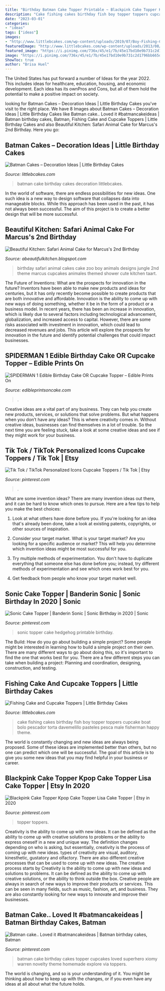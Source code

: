 ```yaml
---
title: "Birthday Batman Cake Topper Printable ~ Blackpink Cake Topper Kpop Cake Topper Lisa Cake Topper"
description: "Cake fishing cakes birthday fish boy topper toppers cupcake boat bolo pescador torta davemelillo pasteles pesca male fisherman happy theme"
date: "2023-03-01"
categories:
- "ideas"
tags: ["ideas"]
images:
- "http://www.littlebcakes.com/wp-content/uploads/2019/07/Boy-Fishing-Cake-Topper.jpg"
featuredImage: "http://www.littlebcakes.com/wp-content/uploads/2013/08/Batman-Cake-Photos.jpg"
featured_image: "https://i.pinimg.com/736x/45/e1/7b/45e17bd10e9b731c2d1796bb665d03e2.jpg"
image: "https://i.pinimg.com/736x/45/e1/7b/45e17bd10e9b731c2d1796bb665d03e2.jpg"
ShowToc: true
author: "Brisa Huel"
---
```



The United States has put forward a number of Ideas for the year 2022. This includes ideas for healthcare, education, housing, and economic development. Each idea has its ownPros and Cons, but all of them hold the potential to make a positive impact on society.

	

		
looking for Batman Cakes – Decoration Ideas | Little Birthday Cakes you've visit to the right place. We have 8 Images about Batman Cakes – Decoration Ideas | Little Birthday Cakes like Batman cake.. Loved it #batmancakeideas | Batman birthday cakes, Batman, Fishing Cake and Cupcake Toppers | Little Birthday Cakes and also Beautiful Kitchen: Safari Animal Cake for Marcus&#039;s 2nd Birthday. Here you go:
		
    
## Batman Cakes – Decoration Ideas | Little Birthday Cakes

<img loading=lazy src="http://www.littlebcakes.com/wp-content/uploads/2013/08/Batman-Cake-Photos.jpg" onerror="this.onerror=null;this.src='https://tse4.mm.bing.net/th?id=OIP.7QavDbHFobDWf65mu_DZmQHaHs&amp;pid=15.1';" alt="Batman Cakes – Decoration Ideas | Little Birthday Cakes">

_Source: littlebcakes.com_

>batman cake birthday cakes decoration littlebcakes. 

	

In the world of software, there are endless possibilities for new ideas. One such idea is a new way to design software that collapses data into manageable blocks. While this approach has been used in the past, it has not always been successful. The aim of this project is to create a better design that will be more successful.

    
## Beautiful Kitchen: Safari Animal Cake For Marcus&#039;s 2nd Birthday

<img loading=lazy src="https://1.bp.blogspot.com/-IUSgFHKZrLI/TtKZlmru6sI/AAAAAAAAAXw/PHiugVzk7sI/s1600/IMG_4395.JPG" onerror="this.onerror=null;this.src='https://tse2.mm.bing.net/th?id=OIP.ERjbEBh3l85HFi1YFfHnpAHaLI&amp;pid=15.1';" alt="Beautiful Kitchen: Safari Animal Cake for Marcus&#039;s 2nd Birthday">

_Source: abeautifulkitchen.blogspot.com_

>birthday safari animal cakes cake zoo boy animals designs jungle 2nd theme marcus cupcakes animales themed shower cute kitchen taart. 

	

The Future of Inventions: What are the prospects for innovation in the future?
Inventors have been able to make new products and ideas for centuries, but it has only recently become possible to create products that are both innovative and affordable. Innovation is the ability to come up with new ways of doing something, whether it be in the form of a product or a business model. In recent years, there has been an increase in innovation, which is likely due to several factors including technological advancement, globalization, and increased access to capital. However, there are some risks associated with investment in innovation, which could lead to decreased revenues and jobs. This article will explore the prospects for innovation in the future and identify potential challenges that could impact businesses.

    
## SPIDERMAN 1 Edible Birthday Cake OR Cupcake Topper – Edible Prints On

<img loading=lazy src="https://cdn.shopify.com/s/files/1/0788/3321/products/Spiderman_Edible_Cake_Toppers_1_JPG_grande.jpg?v=1481851982" onerror="this.onerror=null;this.src='https://tse2.mm.bing.net/th?id=OIP.SSLM19GSX1SYrf1cl2mRMwHaEs&amp;pid=15.1';" alt="SPIDERMAN 1 Edible Birthday Cake OR Cupcake Topper – Edible Prints On">

_Source: edibleprintsoncake.com_

>. 

	

Creative ideas are a vital part of any business. They can help you create new products, services, or solutions that solve problems. But what happens when you don’t have any ideas? This is where creativity comes in. Without creative ideas, businesses can find themselves in a lot of trouble. So the next time you are feeling stuck, take a look at some creative ideas and see if they might work for your business.

    
## Tik Tok / TikTok Personalized Icons Cupcake Toppers / Tik Tok | Etsy

<img loading=lazy src="https://i.pinimg.com/736x/ac/94/84/ac9484a600be60d1a106167b2f13d780.jpg" onerror="this.onerror=null;this.src='https://tse3.mm.bing.net/th?id=OIP.2mUEXXYth7EqpDtKmwAZwwHaJ3&amp;pid=15.1';" alt="Tik Tok / TikTok Personalized Icons Cupcake Toppers / Tik Tok | Etsy">

_Source: pinterest.com_

>. 

	

What are some invention ideas?
There are many invention ideas out there, and it can be hard to know which ones to pursue. Here are a few tips to help you make the best choices:
1. Look at what others have done before you. If you're looking for an idea that's already been done, take a look at existing patents, copyrights, or other sources of inspiration.

2. Consider your target market. What is your target market? Are you looking for a specific audience or market? This will help you determine which invention ideas might be most successful for you.

3. Try multiple methods of experimentation. You don't have to duplicate everything that someone else has done before you; instead, try different methods of experimentation and see which ones work best for you.

4. Get feedback from people who know your target market well.

    
## Sonic Cake Topper | Banderin Sonic | Sonic Birthday In 2020 | Sonic

<img loading=lazy src="https://i.pinimg.com/736x/45/e1/7b/45e17bd10e9b731c2d1796bb665d03e2.jpg" onerror="this.onerror=null;this.src='https://tse2.mm.bing.net/th?id=OIP.4Ckz_5YLS5yJVpLNuUZ9swHaLH&amp;pid=15.1';" alt="Sonic Cake Topper | Banderin Sonic | Sonic Birthday in 2020 | Sonic">

_Source: pinterest.com_

>sonic topper cake hedgehog printable birthday. 

	

The Build: How do you go about building a simple project?
Some people might be interested in learning how to build a simple project on their own. There are many different ways to go about doing this, so it's important to find the one that works best for you. There are a few different steps you can take when building a project: Planning and coordination, designing, construction, and testing.

    
## Fishing Cake And Cupcake Toppers | Little Birthday Cakes

<img loading=lazy src="http://www.littlebcakes.com/wp-content/uploads/2019/07/Boy-Fishing-Cake-Topper.jpg" onerror="this.onerror=null;this.src='https://tse1.mm.bing.net/th?id=OIP.S_cf1A5XI3DZW38tFCTLpwHaJ4&amp;pid=15.1';" alt="Fishing Cake and Cupcake Toppers | Little Birthday Cakes">

_Source: littlebcakes.com_

>cake fishing cakes birthday fish boy topper toppers cupcake boat bolo pescador torta davemelillo pasteles pesca male fisherman happy theme. 

	

The world is constantly changing and new ideas are always being proposed. Some of these ideas are implemented better than others, but no one can predict which one will be successful. The goal of this article is to give you some new ideas that you may find helpful in your business or career.

    
## Blackpink Cake Topper Kpop Cake Topper Lisa Cake Topper | Etsy In 2020

<img loading=lazy src="https://i.pinimg.com/736x/70/bc/32/70bc3230aa2cb6f49435209b333b3b93.jpg" onerror="this.onerror=null;this.src='https://tse3.mm.bing.net/th?id=OIP.P99VW7F5TVwmXiTpZsZcHAHaKe&amp;pid=15.1';" alt="Blackpink Cake Topper Kpop Cake Topper Lisa Cake Topper | Etsy in 2020">

_Source: pinterest.com_

>topper toppers. 

	

Creativity is the ability to come up with new ideas. It can be defined as the ability to come up with creative solutions to problems or the ability to express oneself in a new and unique way. The definition changes depending on who is asking, but essentially, creativity is the process of coming up with new ideas. types of creativity are visual, auditory, kinesthetic, gustatory and olfactory. There are also different creative processes that can be used to come up with new ideas. The creative process starts by
Creativity is the ability to come up with new ideas and solutions to problems. It can be defined as the ability to come up with creative solutions, or the ability to think outside the box. Creative people are always in search of new ways to improve their products or services. This can be seen in many fields, such as music, fashion, art, and business. They are also constantly looking for new ways to innovate and improve their businesses.

    
## Batman Cake.. Loved It #batmancakeideas | Batman Birthday Cakes, Batman

<img loading=lazy src="https://i.pinimg.com/originals/dc/ac/53/dcac538d76ee2b0fe26165b2755ecdc3.jpg" onerror="this.onerror=null;this.src='https://tse1.mm.bing.net/th?id=OIP.r_mie2tsQqaNxsesR7gIAwHaJ4&amp;pid=15.1';" alt="Batman cake.. Loved it #batmancakeideas | Batman birthday cakes, Batman">

_Source: pinterest.com_

>batman cake birthday cakes topper cupcakes loved superhero xiomy warren novelty theme homemade explore via toppers. 

	

The world is changing, and so is your understanding of it. You might be thinking about how to keep up with the changes, or if you even have any ideas at all about what the future holds. 

